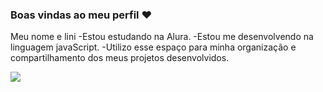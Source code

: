 ### Boas vindas ao meu perfil ❤️ 

Meu nome e lini
-Estou estudando na Alura.
-Estou me desenvolvendo na linguagem javaScript.
-Utilizo esse espaço para minha organização e compartilhamento dos meus projetos desenvolvidos.

![](https://tenor.com/pt-BR/view/cute-bunny-carrot-animated-gif-3214946940117783939)
 









